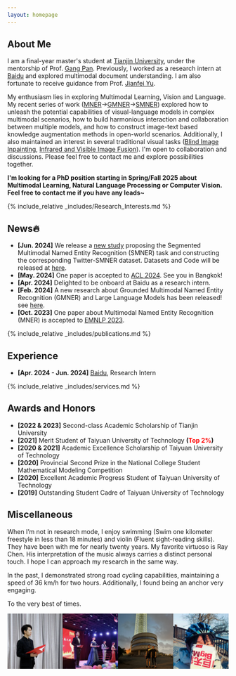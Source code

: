 ```yaml
---
layout: homepage
---
```


## About Me

I am a final-year master's student at [Tianjin University](https://www.tju.edu.cn/english/index.htm), under the mentorship of Prof. [Gang Pan](https://gpantju.github.io/index/). Previously, I worked as a research intern at [Baidu](https://www.paddlepaddle.org.cn/en) and explored multimodal document understanding. I am also fortunate to receive guidance from Prof. [Jianfei Yu](https://sites.google.com/site/jfyu1990/). 

My enthusiasm lies in exploring Multimodal Learning, Vision and Language. My recent series of work ([MNER](https://arxiv.org/pdf/2305.12212)->[GMNER](https://arxiv.org/pdf/2402.09989)->[SMNER](https://arxiv.org/pdf/2406.07268)) explored how to unleash the potential capabilities of visual-language models in complex multimodal scenarios, how to build harmonious interaction and collaboration between multiple models, and how to construct image-text based knowledge augmentation methods in open-world scenarios. Additionally, I also maintained an interest in several traditional visual tasks ([Blind Image Inpainting](https://jinyuanli0012.github.io/), [Infrared and Visible Image Fusion](https://github.com/NaNagi2020/DSTFuse)). I'm open to collaboration and discussions. Please feel free to contact me and explore possibilities together.

**I'm looking for a PhD position starting in Spring/Fall 2025 about Multimodal Learning, Natural Language Processing or Computer Vision. Feel free to contact me if you have any leads~**


{% include_relative _includes/Research_Interests.md %}

## News🔥

- **[Jun. 2024]** We release a [new study](https://arxiv.org/abs/2406.07268) proposing the Segmented Multimodal Named Entity Recognition (SMNER) task and constructing the corresponding Twitter-SMNER dataset. Datasets and Code will be released at [here](https://github.com/JinYuanLi0012/RiVEG).
- **[May. 2024]** One paper is accepted to [ACL 2024](https://2024.aclweb.org/). See you in Bangkok!
- **[Apr. 2024]** Delighted to be onboard at Baidu as a research intern.
- **[Feb. 2024]** A new research about Grounded Multimodal Named Entity Recognition (GMNER) and Large Language Models has been released! see [here](https://arxiv.org/abs/2402.09989).
- **[Oct. 2023]** One paper about Multimodal Named Entity Recognition (MNER) is accepted to [EMNLP 2023](https://2023.emnlp.org/).

{% include_relative _includes/publications.md %}

## Experience

- **[Apr. 2024 - Jun. 2024]** [Baidu](https://www.paddlepaddle.org.cn/en), Research Intern


{% include_relative _includes/services.md %}

## Awards and Honors
- **[2022 & 2023]** Second-class Academic Scholarship of Tianjin University
- **[2021]** Merit Student of Taiyuan University of Technology **(<span style="color:red">Top 2%</span>)**
- **[2020 & 2021]** Academic Excellence Scholarship of Taiyuan University of Technology
- **[2020]** Provincial Second Prize in the National College Student Mathematical Modeling Competition
- **[2020]** Excellent Academic Progress Student of Taiyuan University of Technology
- **[2019]** Outstanding Student Cadre of Taiyuan University of Technology

## Miscellaneous
When I’m not in research mode, I enjoy swimming (Swim one kilometer freestyle in less than 18 minutes) and violin (Fluent sight-reading skills). They have been with me for nearly twenty years. My favorite virtuoso is Ray Chen. His interpretation of the music always carries a distinct personal touch. I hope I can approach my research in the same way.

In the past, I demonstrated strong road cycling capabilities, maintaining a speed of 36 km/h for two hours. Additionally, I found being an anchor very engaging.

To the very best of times.

<div style="display: flex;">
  <img src="/assets/img/LJY_1_new.jpg" alt="Image 1" width="25%" />
  <img src="/assets/img/LJY_5_new.jpg" alt="Image 2" width="25%" />
  <img src="/assets/img/LJY_3_new.jpg" alt="Image 1" width="25%" />
  <img src="/assets/img/LJY_6.jpg" alt="Image 2" width="25%" />
</div>

